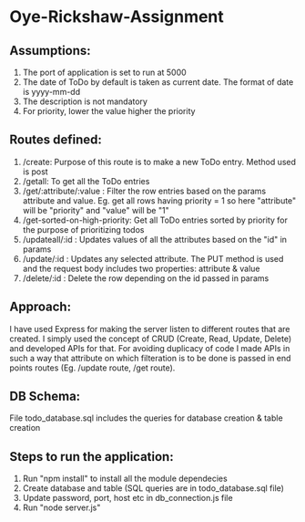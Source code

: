 # Oye-Rickshaw-Assignment

## Assumptions:
1. The port of application is set to run at 5000
2. The date of ToDo by default is taken as current date. The format of date is yyyy-mm-dd
3. The description is not mandatory
4. For priority, lower the value higher the priority

## Routes defined:
1. /create: Purpose of this route is to make a new ToDo entry. Method used is post
2. /getall: To get all the ToDo entries
3. /get/:attribute/:value : Filter the row entries based on the params attribute and value. Eg. get all rows having priority = 1 so here "attribute" will be "priority" and "value" will be "1"
4. /get-sorted-on-high-priority: Get all ToDo entries sorted by priority for the purpose of prioritizing todos
5. /updateall/:id : Updates values of all the attributes based on the "id" in params
6. /update/:id : Updates any selected attribute. The PUT method is used and the request body includes two properties: attribute & value
7. /delete/:id : Delete the row depending on the id passed in params

## Approach:
I have used Express for making the server listen to different routes that are created. I simply used the concept of CRUD (Create, Read, Update, Delete) and developed APIs for that. For avoiding duplicacy of code I made APIs in such a way that attribute on which filteration is to be done is passed in end points routes (Eg. /update route, /get route).

## DB Schema:
File todo_database.sql includes the queries for database creation & table creation

## Steps to run the application:
1. Run "npm install" to install all the module dependecies
2. Create database and table (SQL queries are in todo_database.sql file)
3. Update password, port, host etc in db_connection.js file
4. Run "node server.js"
